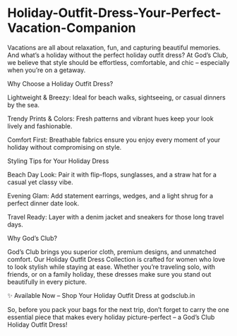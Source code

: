 # Holiday-Outfit-Dress-Your-Perfect-Vacation-Companion

Vacations are all about relaxation, fun, and capturing beautiful memories. And what’s a holiday without the perfect holiday outfit dress? At God’s Club, we believe that style should be effortless, comfortable, and chic – especially when you’re on a getaway.

Why Choose a Holiday Outfit Dress?

Lightweight & Breezy: Ideal for beach walks, sightseeing, or casual dinners by the sea.

Trendy Prints & Colors: Fresh patterns and vibrant hues keep your look lively and fashionable.

Comfort First: Breathable fabrics ensure you enjoy every moment of your holiday without compromising on style.

Styling Tips for Your Holiday Dress

Beach Day Look: Pair it with flip-flops, sunglasses, and a straw hat for a casual yet classy vibe.

Evening Glam: Add statement earrings, wedges, and a light shrug for a perfect dinner date look.

Travel Ready: Layer with a denim jacket and sneakers for those long travel days.

Why God’s Club?

God’s Club brings you superior cloth, premium designs, and unmatched comfort. Our Holiday Outfit Dress Collection is crafted for women who love to look stylish while staying at ease. Whether you’re traveling solo, with friends, or on a family holiday, these dresses make sure you stand out beautifully in every picture.

✨ Available Now – Shop Your Holiday Outfit Dress at godsclub.in

So, before you pack your bags for the next trip, don’t forget to carry the one essential piece that makes every holiday picture-perfect – a God’s Club Holiday Outfit Dress!
